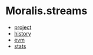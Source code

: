 # Moralis.streams

- [project](./project.md)
- [history](./history.md)
- [evm](./evm.md)
- [stats](./stats.md)
